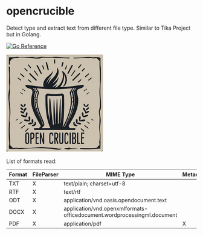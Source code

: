# opencrucible
Detect type and extract text from different file type. Similar to Tika Project but in Golang.

[![Go Reference](https://pkg.go.dev/badge/github.com/vytek/opencrucible.svg)](https://pkg.go.dev/github.com/vytek/opencrucible)

![Logo OpenCrucible](https://github.com/Vytek/opencrucible/blob/main/doc/OpenCrucibleLogoResize.png)

List of formats read:

| Format  | FileParser | MIME Type | Metadata |
| ------------- | ------------- | ------------- | ------------- |
| TXT | X  | text/plain; charset=utf-8 | |
| RTF | X | text/rtf | |
| ODT | X | application/vnd.oasis.opendocument.text | |
| DOCX  | X  | application/vnd.openxmlformats-officedocument.wordprocessingml.document | |
| PDF | X | application/pdf | X |
